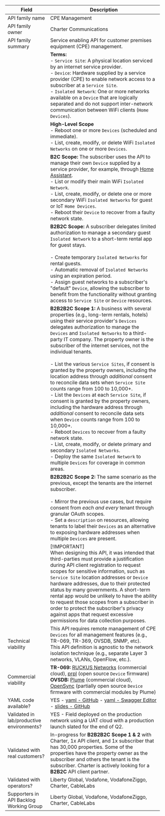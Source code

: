 | **Field** | Description |
| --- | --- |
| API family name | CPE Management |
| API family owner | Charter Communications |
| API family summary | Service enabling API for customer premises equipment (CPE) management. |
||**Terms:** <br>  - `Service Site`: A physical location serviced by an internet service provider. <br> - `Device`: Hardware supplied by a service provider (CPE) to enable network access to a subscriber at a `Service Site`.  <br> - `Isolated Network`: One or more networks available on a `Device` that are logically separated and do not support inter-network communication between WiFi clients (`Home Devices`). |
||**High-Level Scope** <br> - Reboot one or more `Devices` (scheduled and immediate). <br> - List, create, modify, or delete WiFi `Isolated Networks` on one or more `Devices`. |
|| **B2C Scope:** The subscriber uses the API to manage their own `Device` supplied by a service provider, for example, through [Home Assistant](https://www.home-assistant.io/). <br> - List or modify their main WiFi `Isolated Network`. <br> - List, create, modify, or delete one or more secondary WiFi `Isolated Networks` for guest or IoT `Home Devices`. <br> - Reboot their `Device` to recover from a faulty network state.
|| **B2B2C Scope:** A subscriber delegates limited authorization to manage a secondary guest `Isolated Network` to a short-term rental app for guest stays. <br><br> - Create temporary `Isolated Networks` for rental guests. <br> - Automatic removal of `Isolated Networks` using an expiration period. <br> - Assign guest networks to a subscriber's "default" `Device`, allowing the subscriber to benefit from the functionality without granting access to `Service Site` or `Device` resources. |
||**B2B2B2C Scope 1:** A business with several properties (e.g., long-term rentals, hotels) using their service provider's `Devices` delegates authorization to manage the `Devices` and `Isolated Networks` to a third-party IT company. The property owner is the subscriber of the internet services, not the individual tenants. <br><br> - List the various `Service Sites`, if consent is granted by the property owners, including the location address through _additional_ consent to reconcile data sets when `Service Site` counts range from 100 to 10,000+. <br> - List the `Devices` at each `Service Site`, if consent is granted by the property owners, including the hardware address through _additional_ consent to reconcile data sets when `Device` counts range from 100 to 10,000+. <br> - Reboot `Devices` to recover from a faulty network state. <br> - List, create, modify, or delete primary and secondary `Isolated Networks`. <br> - Deploy the same `Isolated Network` to multiple `Devices` for coverage in common areas. |
||**B2B2B2C Scope 2:** The same scenario as the previous, except the tenants are the internet subscriber. <br><br> - Mirror the previous use cases, but require consent from _each and every_ tenant through granular OAuth scopes. <br> - Set a `description` on resources, allowing tenants to label their `Devices` as an alternative to exposing hardware addresses when multiple `Devices` are present. |
|| [!IMPORTANT] <br> When designing this API, it was intended that third-parties must provide a justification during API client registration to request scopes for sensitive information, such as `Service Site` location addresses or `Device` hardware addresses, due to their protected status by many governments. A short-term rental app would be unlikely to have the ability to request those scopes from a subscriber in order to protect the subscriber's privacy against apps that request excessive permissions for data collection purposes. |
| Technical viability | This API requires remote management of CPE `Devices` for all management features (e.g., TR-069, TR-369, OVSDB, SNMP, etc).<br> This API definition is agnostic to the network isolation technique (e.g., separate Layer 3 networks, VLANs, OpenFlow, etc.). |
| Commercial viability | **TR-069:** [RUCKUS Networks](https://www.ruckusnetworks.com/) (commercial cloud), [prpl](https://prplfoundation.org/) (open source `Device` firmware)<br>**OVSDB:** [Plume](https://www.opensync.io/) (commercial cloud), [OpenSync](https://github.com/plume-design/opensync) (partially open source `Device` firmware with commercial modules by Plume) |
| YAML code available? | YES - [yaml - GitHub](https://github.com/caubut-charter/WorkingGroups/blob/feat/api-proposal-cpe-mgmt/APIBacklog/documentation/SupportingDocuments/others/cpe-management-api.yaml) - [yaml - Swagger Editor](https://editor.swagger.io/?url=https://raw.githubusercontent.com/caubut-charter/WorkingGroups/feat/api-proposal-cpe-mgmt/APIBacklog/documentation/SupportingDocuments/others/cpe-management-api.yaml) - [slides - GitHub](https://github.com/caubut-charter/WorkingGroups/blob/feat/api-proposal-cpe-mgmt/APIBacklog/documentation/SupportingDocuments/others/cpe-management-api.pptx) <br> |
| Validated in lab/productive environments? | YES - Field deployed on the production network using a UAT cloud with a production launch slated for the end of Q2. |
| Validated with real customers? | In-progress for **B2B2B2C Scope 1 & 2** with Charter, 1x API client, and 1x subscriber that has 30,000 properties.  Some of the properties have the property owner as the subscriber and others the tenant is the subscriber.  Charter is actively looking for a **B2B2C** API client partner. |
| Validated with operators? | Liberty Global, Vodafone, VodafoneZiggo, Charter, CableLabs |
| Supporters in API Backlog Working Group | Liberty Global, Vodafone, VodafoneZiggo, Charter, CableLabs |
